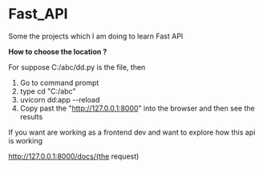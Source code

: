 # Fast_API
Some the projects which I am doing to learn Fast API

**How to choose the location ?**

For suppose C:/abc/dd.py is the file, then

1. Go to command prompt
2. type cd "C:/abc"
3. uvicorn dd:app --reload
4. Copy past the "http://127.0.0.1:8000" into the browser and then see the results

If you want are working as a frontend dev and want to explore how this api is working

http://127.0.0.1:8000/docs/(the request)
